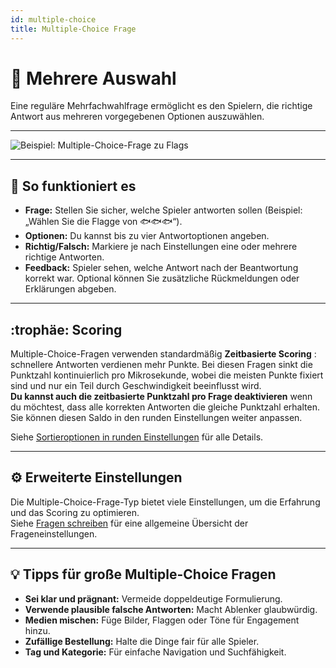 ```yaml
---
id: multiple-choice
title: Multiple-Choice Frage
---
```


# 🔢 Mehrere Auswahl

Eine reguläre Mehrfachwahlfrage ermöglicht es den Spielern, die richtige Antwort aus mehreren vorgegebenen Optionen auszuwählen.

---

![Beispiel: Multiple-Choice-Frage zu Flags](/images/question-modes/multiple-choice/multiple-choice-wales.png)

---

## 📝 So funktioniert es

- **Frage:** Stellen Sie sicher, welche Spieler antworten sollen (Beispiel: „Wählen Sie die Flagge von 🐟🐟🐟“).
- **Optionen:** Du kannst bis zu vier Antwortoptionen angeben.
- **Richtig/Falsch:** Markiere je nach Einstellungen eine oder mehrere richtige Antworten.
- **Feedback:** Spieler sehen, welche Antwort nach der Beantwortung korrekt war. Optional können Sie zusätzliche Rückmeldungen oder Erklärungen abgeben.

---

## :trophäe: Scoring

Multiple-Choice-Fragen verwenden standardmäßig **Zeitbasierte Scoring** : schnellere Antworten verdienen mehr Punkte. Bei diesen Fragen sinkt die Punktzahl kontinuierlich pro Mikrosekunde, wobei die meisten Punkte fixiert sind und nur ein Teil durch Geschwindigkeit beeinflusst wird.\
**Du kannst auch die zeitbasierte Punktzahl pro Frage deaktivieren** wenn du möchtest, dass alle korrekten Antworten die gleiche Punktzahl erhalten.\
Sie können diesen Saldo in den runden Einstellungen weiter anpassen.

Siehe [Sortieroptionen in runden Einstellungen](../editor/008-round-options.md#-scoring-options) für alle Details.

---

## ⚙️ Erweiterte Einstellungen

Die Multiple-Choice-Frage-Typ bietet viele Einstellungen, um die Erfahrung und das Scoring zu optimieren.\
Siehe [Fragen schreiben](../editor/005-writing-questions.md) für eine allgemeine Übersicht der Frageneinstellungen.

---

## 💡 Tipps für große Multiple-Choice Fragen

- **Sei klar und prägnant:** Vermeide doppeldeutige Formulierung.
- **Verwende plausible falsche Antworten:** Macht Ablenker glaubwürdig.
- **Medien mischen:** Füge Bilder, Flaggen oder Töne für Engagement hinzu.
- **Zufällige Bestellung:** Halte die Dinge fair für alle Spieler.
- **Tag und Kategorie:** Für einfache Navigation und Suchfähigkeit.
